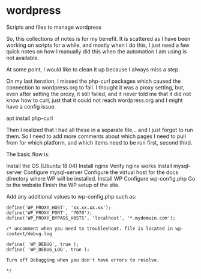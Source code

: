 # wordpress
Scripts and files to manage wordpress

So, this collections of notes is for my benefit. It is scattered as I have been working on scripts for a while, and mostly when I do this, I just need 
a few quick notes on how I manually did this when the automation I am using is not available.

At some point, I would like to clean it up because I always miss a step.

On my last iteration, I missed the php-curl packages which caused the connection to wordpress.org to fail. I thought it was a proxy setting, but, 
even after setting the proxy, it still failed, and it never told me that it did not know how to curl, just that it could not reach wordpress.org and I might 
have a config issue. 

apt install php-curl 
 
 Then I realized that I had all these in a separate file... and I just forgot to run them. So I need to add more comments about which pages 
 I need to pull from for which platform, and which items need to be run first, second third.
 
 The basic flow is:
 
 Install the OS (Ubuntu 18.04)
 Install nginx
 Verify nginx works
 Install mysql-server
 Configure mysql-server
 Configure the virtual host for the docs directory where WP will be installed.
 Install WP
 Configure wp-config.php
 Go to the website
 Finish the WP setup of the site.
 
 
Add any additional values to wp-config.php such as:
```
define('WP_PROXY_HOST', 'xx.xx.xx.xx');
define('WP_PROXY_PORT', '7070');
define('WP_PROXY_BYPASS_HOSTS', 'localhost', '*.mydomain.com');

/* uncomment when you need to troubleshoot. file is located in wp-content/debug.log 

define( 'WP_DEBUG', true );
define( 'WP_DEBUG_LOG', true );

Turn off Debugging when you don't have errors to resolve.

*/
```

